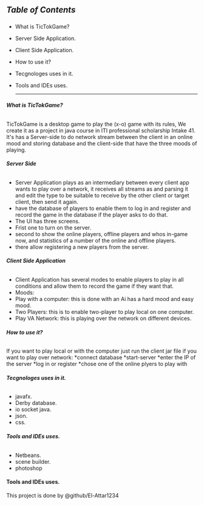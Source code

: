 ## ***Table of Contents***<h3>
 
* What is TicTokGame?
* Server Side Application.
* Client Side Application.
* How to use it?
* Tecgnologes uses in it.
* Tools and IDEs uses.
  
  
  
  
  _________________________________________________________________________________________________________________________________________________
###### **What is TicTokGame?**

TicTokGame is a desktop game to play the (x-o) game with its rules, We create it as a project in java course in ITI professional scholarship Intake 41.
It's has a Server-side to do network stream between the client in an online mood and storing database and the client-side that have the three moods of playing.


###### **Server Side**

  * Server Application plays as an intermediary between every client app wants to play over a network, it receives all streams as and parsing it and edit the type to be suitable to receive by the other client or target client, then send it again.
  * have the database of players to enable them to log in and register and record the game in the database if the player asks to do that.
  * The UI has three screens.
   * Frist one to turn on the server.
   * second to show the online players, offline players and whos in-game now, and statistics of a number of the online and offline players.
   * there allow registering a new players from the server.

   
   
###### **Client Side Application**
 * Client Application has several modes to enable players to play in all conditions and allow them to record the game if they want that.
 * Moods:
  * Play with a computer: this is done with an Ai has a hard mood and easy mood.
  * Two Players: this is to enable two-player to play local on one computer.
  * Play VA Network: this is playing over the network on different devices.
  
###### **How to use it?**
If you want to play local or with the computer just run the client jar file 
if you want to play over network:
 *connect database
 *start-server
 *enter the IP of the server
 *log in or register
 *chose one of the online plyers to play with 
 
 
 ###### **Tecgnologes uses in it.**
 * javafx.
 * Derby database.
 * io socket java.
 * json.
 * css.


 ###### **Tools and IDEs uses.**
* Netbeans.
* scene builder.
* photoshop


 #### **Tools and IDEs uses.**
This project is done by
@github/El-Attar1234
